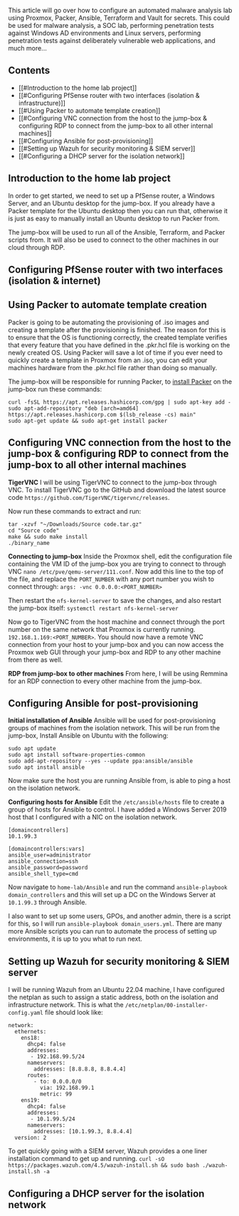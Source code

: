 This article will go over how to configure an automated malware analysis lab using Proxmox, Packer, Ansible, Terraform and Vault for secrets. This could be used for malware analysis, a SOC lab, performing penetration tests against Windows AD environments and Linux servers, performing penetration tests against deliberately vulnerable web applications, and much more... 
## Contents
- [[#Introduction to the home lab project]]
- [[#Configuring PfSense router with two interfaces (isolation & infrastructure)]]
- [[#Using Packer to automate template creation]]
- [[#Configuring VNC connection from the host to the jump-box & configuring RDP to connect from the jump-box to all other internal machines]]
- [[#Configuring Ansible for post-provisioning]]
- [[#Setting up Wazuh for security monitoring & SIEM server]]
- [[#Configuring a DHCP server for the isolation network]]
## Introduction to the home lab project
In order to get started, we need to set up a PfSense router, a Windows Server, and an Ubuntu desktop for the jump-box. If you already have a Packer template for the Ubuntu desktop then you can run that, otherwise it is just as easy to manually install an Ubuntu desktop to run Packer from. 

The jump-box will be used to run all of the Ansible, Terraform, and Packer scripts from. It will also be used to connect to the other machines in our cloud through RDP. 
## Configuring PfSense router with two interfaces (isolation & internet)

## Using Packer to automate template creation
Packer is going to be automating the provisioning of .iso images and creating a template after the provisioning is finished. The reason for this is to ensure that the OS is functioning correctly, the created template verifies that every feature that you have defined in the .pkr.hcl file is working on the newly created OS. Using Packer will save a lot of time if you ever need to quickly create a template in Proxmox from an .iso, you can edit your machines hardware from the .pkr.hcl file rather than doing so manually.

The jump-box will be responsible for running Packer, to [install Packer](https://developer.hashicorp.com/packer/tutorials/docker-get-started/get-started-install-cli) on the jump-box run these commands:
```
curl -fsSL https://apt.releases.hashicorp.com/gpg | sudo apt-key add -
sudo apt-add-repository "deb [arch=amd64] https://apt.releases.hashicorp.com $(lsb_release -cs) main"
sudo apt-get update && sudo apt-get install packer
```
## Configuring VNC connection from the host to the jump-box & configuring RDP to connect from the jump-box to all other internal machines

**TigerVNC**
I will be using TigerVNC to connect to the jump-box through VNC. To install TigerVNC go to the GitHub and download the latest source code `https://github.com/TigerVNC/tigervnc/releases`. 

Now run these commands to extract and run:
```
tar -xzvf "~/Downloads/Source code.tar.gz"
cd "Source code"
make && sudo make install
./binary_name
```

**Connecting to jump-box**
Inside the Proxmox shell, edit the configuration file containing the VM ID of the jump-box you are trying to connect to through VNC `nano /etc/pve/qemu-server/111.conf`. Now add this line to the top of the file, and replace the `PORT_NUMBER` with any port number you wish to connect through:
	`args: -vnc 0.0.0.0:<PORT_NUMBER>`

Then restart the `nfs-kernel-server` to save the changes, and also restart the jump-box itself:
	`systemctl restart nfs-kernel-server`

Now go to TigerVNC from the host machine and connect through the port number on the same network that Proxmox is currently running. `192.168.1.169:<PORT_NUMBER>`. You should now have a remote VNC connection from your host to your jump-box and you can now access the Proxmox web GUI through your jump-box and RDP to any other machine from there as well.

**RDP from jump-box to other machines**
From here, I will be using Remmina for an RDP connection to every other machine from the jump-box.
## Configuring Ansible for post-provisioning

**Initial installation of Ansible**
Ansible will be used for post-provisioning groups of machines from the isolation network. This will be run from the jump-box, Install Ansible on Ubuntu with the following:
```
sudo apt update
sudo apt install software-properties-common
sudo add-apt-repository --yes --update ppa:ansible/ansible
sudo apt install ansible
```

Now make sure the host you are running Ansible from, is able to ping a host on the isolation network. 

**Configuring hosts for Ansible**
Edit the `/etc/ansible/hosts` file to create a group of hosts for Ansible to control. I have added a Windows Server 2019 host that I configured with a NIC on the isolation network.
```
[domaincontrollers]
10.1.99.3

[domaincontrollers:vars]
ansible_user=administrator
ansible_connection=ssh
ansible_password=password
ansible_shell_type=cmd
```

Now navigate to `home-lab/Ansible` and run the command `ansible-playbook domain_controllers` and this will set up a DC on the Windows Server at `10.1.99.3` through Ansible.

I also want to set up some users, GPOs, and another admin, there is a script for this, so I will run `ansible-playbook domain_users.yml`. There are many more Ansible scripts you can run to automate the process of setting up environments, it is up to you what to run next. 
## Setting up Wazuh for security monitoring & SIEM server
I will be running Wazuh from an Ubuntu 22.04 machine, I have configured the netplan as such to assign a static address, both on the isolation and infrastructure network. This is what the `/etc/netplan/00-installer-config.yaml` file should look like:
```
network:
  ethernets:
    ens18:
      dhcp4: false
      addresses:
       - 192.168.99.5/24
      nameservers:
        addresses: [8.8.8.8, 8.8.4.4]
      routes:
        - to: 0.0.0.0/0
          via: 192.168.99.1
          metric: 99
    ens19:
      dhcp4: false
      addresses:
       - 10.1.99.5/24
      nameservers:
        addresses: [10.1.99.3, 8.8.4.4]
  version: 2
```

To get quickly going with a SIEM server, Wazuh provides a one liner installation command to get up and running.
	`curl -sO https://packages.wazuh.com/4.5/wazuh-install.sh && sudo bash ./wazuh-install.sh -a`
## Configuring a DHCP server for the isolation network
